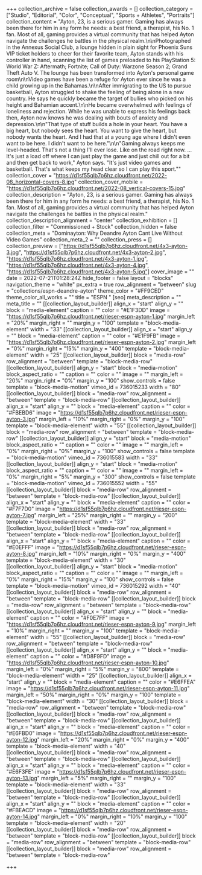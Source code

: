 +++
collection_archive = false
collection_awards = []
collection_category = ["Studio", "Editorial", "Color", "Conceptual", "Sports + Athletes", "Portraits"]
collection_content = "Ayton, 23, is a serious gamer. Gaming has always been there for him in any form he needs: a best friend, a therapist, his No. 1 fan. Most of all, gaming provides a virtual community that has helped Ayton navigate the challenges he battles in the physical realm.\n\nPhotographed in the Annexus Social Club, a lounge hidden in plain sight for Phoenix Suns VIP ticket holders to cheer for their favorite team, Ayton stands with his controller in hand, scanning the list of games preloaded to his PlayStation 5: World War Z: Aftermath; Fortnite; Call of Duty: Warzone Season 2; Grand Theft Auto V. The lounge has been transformed into Ayton's personal game room\n\nVideo games have been a refuge for Ayton ever since he was a child growing up in the Bahamas.\n\nAfter immigrating to the US to pursue basketball, Ayton struggled to shake the feeling of being alone in a new country. He says he quickly became the target of bullies who picked on his height and Bahamian accent.\n\nHe became overwhelmed with feelings of loneliness and rejection. While he was unable to express his feelings back then, Ayton now knows he was dealing with bouts of anxiety and depression.\n\n\"That type of stuff builds a hole in your heart. You have a big heart, but nobody sees the heart. You want to give the heart, but nobody wants the heart. And I had that at a young age where I didn't even want to be here. I didn't want to be here.\"\n\n\"Gaming always keeps me level-headed. That's not a thing I'll ever lose. Like on the road right now. ... It's just a load off where I can just play the game and just chill out for a bit and then get back to work,\" Ayton says. \"It's just video games and basketball. That's what keeps my head clear so I can play this sport.\""
collection_cover = "https://d1sf55qlb7p6hz.cloudfront.net/2022-08_horizontal-covers-8.jpg"
collection_cover_mobile = "https://d1sf55qlb7p6hz.cloudfront.net/2022-08_vertical-covers-15.jpg"
collection_description = "Ayton, 23, is a serious gamer. Gaming has always been there for him in any form he needs: a best friend, a therapist, his No. 1 fan. Most of all, gaming provides a virtual community that has helped Ayton navigate the challenges he battles in the physical realm."
collection_description_alignment = "center"
collection_exhibition = []
collection_filter = "Commissioned + Stock"
collection_hidden = false
collection_meta = "Dominayton: Why Deandre Ayton Cant Live Without Video Games"
collection_meta_2 = ""
collection_press = []
collection_preview = ["https://d1sf55qlb7p6hz.cloudfront.net/4x3-ayton-3.jpg", "https://d1sf55qlb7p6hz.cloudfront.net/4x3-ayton-2.jpg", "https://d1sf55qlb7p6hz.cloudfront.net/4x3-ayton-1.jpg", "https://d1sf55qlb7p6hz.cloudfront.net/4x3-ayton-4.jpg", "https://d1sf55qlb7p6hz.cloudfront.net/4x3-ayton-5.jpg"]
cover_image = ""
date = 2022-07-21T01:28:24Z
hide_footer = false
layout = "blocks"
navigation_theme = "white"
px_extra = true
row_alignment = "between"
slug = "collections/espn-deandre-ayton"
theme_color = "#FF9CED"
theme_color_all_works = ""
title = "ESPN "
[seo]
meta_description = ""
meta_title = ""
[[collection_layout_builder]]
align_x = "start"
align_y = ""
block = "media-element"
caption = ""
color = "#E1F3DD"
image = "https://d1sf55qlb7p6hz.cloudfront.net/rieser-espn-ayton-1.jpg"
margin_left = "20%"
margin_right = ""
margin_y = "100"
template = "block-media-element"
width = "33"
[[collection_layout_builder]]
align_x = "start"
align_y = ""
block = "media-element"
caption = ""
color = "#E1F9FB"
image = "https://d1sf55qlb7p6hz.cloudfront.net/rieser-espn-ayton-2.jpg"
margin_left = "0%"
margin_right = "15%"
margin_y = "400"
template = "block-media-element"
width = "25"
[[collection_layout_builder]]
block = "media-row"
row_alignment = "between"
template = "block-media-row"
[[collection_layout_builder]]
align_y = "start"
block = "media-motion"
block_aspect_ratio = ""
caption = ""
color = ""
image = ""
margin_left = "20%"
margin_right = "0%"
margin_y = "100"
show_controls = false
template = "block-media-motion"
vimeo_id = 736015233
width = "80"
[[collection_layout_builder]]
block = "media-row"
row_alignment = "between"
template = "block-media-row"
[[collection_layout_builder]]
align_x = "start"
align_y = ""
block = "media-element"
caption = ""
color = "#FBEBD6"
image = "https://d1sf55qlb7p6hz.cloudfront.net/rieser-espn-ayton-3.jpg"
margin_left = "10%"
margin_right = "0%"
margin_y = "100"
template = "block-media-element"
width = "55"
[[collection_layout_builder]]
block = "media-row"
row_alignment = "between"
template = "block-media-row"
[[collection_layout_builder]]
align_y = "start"
block = "media-motion"
block_aspect_ratio = ""
caption = ""
color = ""
image = ""
margin_left = "0%"
margin_right = "0%"
margin_y = "100"
show_controls = false
template = "block-media-motion"
vimeo_id = 736015583
width = "33"
[[collection_layout_builder]]
align_y = "start"
block = "media-motion"
block_aspect_ratio = ""
caption = ""
color = ""
image = ""
margin_left = "0%"
margin_right = "5%"
margin_y = "300"
show_controls = false
template = "block-media-motion"
vimeo_id = 736015552
width = "55"
[[collection_layout_builder]]
block = "media-row"
row_alignment = "between"
template = "block-media-row"
[[collection_layout_builder]]
align_x = "start"
align_y = ""
block = "media-element"
caption = ""
color = "#F7F7D0"
image = "https://d1sf55qlb7p6hz.cloudfront.net/rieser-espn-ayton-7.jpg"
margin_left = "25%"
margin_right = ""
margin_y = "200"
template = "block-media-element"
width = "33"
[[collection_layout_builder]]
block = "media-row"
row_alignment = "between"
template = "block-media-row"
[[collection_layout_builder]]
align_x = "start"
align_y = ""
block = "media-element"
caption = ""
color = "#E0EFFF"
image = "https://d1sf55qlb7p6hz.cloudfront.net/rieser-espn-ayton-8.jpg"
margin_left = "10%"
margin_right = "0%"
margin_y = "400"
template = "block-media-element"
width = "30"
[[collection_layout_builder]]
align_y = "start"
block = "media-motion"
block_aspect_ratio = ""
caption = ""
color = ""
image = ""
margin_left = "0%"
margin_right = "15%"
margin_y = "100"
show_controls = false
template = "block-media-motion"
vimeo_id = 736015292
width = "40"
[[collection_layout_builder]]
block = "media-row"
row_alignment = "between"
template = "block-media-row"
[[collection_layout_builder]]
block = "media-row"
row_alignment = "between"
template = "block-media-row"
[[collection_layout_builder]]
align_x = "start"
align_y = ""
block = "media-element"
caption = ""
color = "#F0E7FF"
image = "https://d1sf55qlb7p6hz.cloudfront.net/rieser-espn-ayton-9.jpg"
margin_left = "10%"
margin_right = ""
margin_y = "100"
template = "block-media-element"
width = "55"
[[collection_layout_builder]]
block = "media-row"
row_alignment = "between"
template = "block-media-row"
[[collection_layout_builder]]
align_x = "start"
align_y = ""
block = "media-element"
caption = ""
color = "#D8F9FD"
image = "https://d1sf55qlb7p6hz.cloudfront.net/rieser-espn-ayton-10.jpg"
margin_left = "0%"
margin_right = "5%"
margin_y = "800"
template = "block-media-element"
width = "25"
[[collection_layout_builder]]
align_x = "start"
align_y = ""
block = "media-element"
caption = ""
color = "#E6FFEA"
image = "https://d1sf55qlb7p6hz.cloudfront.net/rieser-espn-ayton-11.jpg"
margin_left = "50%"
margin_right = "0%"
margin_y = "100"
template = "block-media-element"
width = "30"
[[collection_layout_builder]]
block = "media-row"
row_alignment = "between"
template = "block-media-row"
[[collection_layout_builder]]
block = "media-row"
row_alignment = "between"
template = "block-media-row"
[[collection_layout_builder]]
align_x = "start"
align_y = ""
block = "media-element"
caption = ""
color = "#E6FBD0"
image = "https://d1sf55qlb7p6hz.cloudfront.net/rieser-espn-ayton-12.jpg"
margin_left = "20%"
margin_right = "0%"
margin_y = "400"
template = "block-media-element"
width = "40"
[[collection_layout_builder]]
block = "media-row"
row_alignment = "between"
template = "block-media-row"
[[collection_layout_builder]]
align_x = "start"
align_y = ""
block = "media-element"
caption = ""
color = "#E6F3FE"
image = "https://d1sf55qlb7p6hz.cloudfront.net/rieser-espn-ayton-13.jpg"
margin_left = "5%"
margin_right = ""
margin_y = "100"
template = "block-media-element"
width = "33"
[[collection_layout_builder]]
block = "media-row"
row_alignment = "between"
template = "block-media-row"
[[collection_layout_builder]]
align_x = "start"
align_y = ""
block = "media-element"
caption = ""
color = "#FBEACD"
image = "https://d1sf55qlb7p6hz.cloudfront.net/rieser-espn-ayton-14.jpg"
margin_left = "0%"
margin_right = "10%"
margin_y = "100"
template = "block-media-element"
width = "20"
[[collection_layout_builder]]
block = "media-row"
row_alignment = "between"
template = "block-media-row"
[[collection_layout_builder]]
block = "media-row"
row_alignment = "between"
template = "block-media-row"
[[collection_layout_builder]]
block = "media-row"
row_alignment = "between"
template = "block-media-row"

+++

